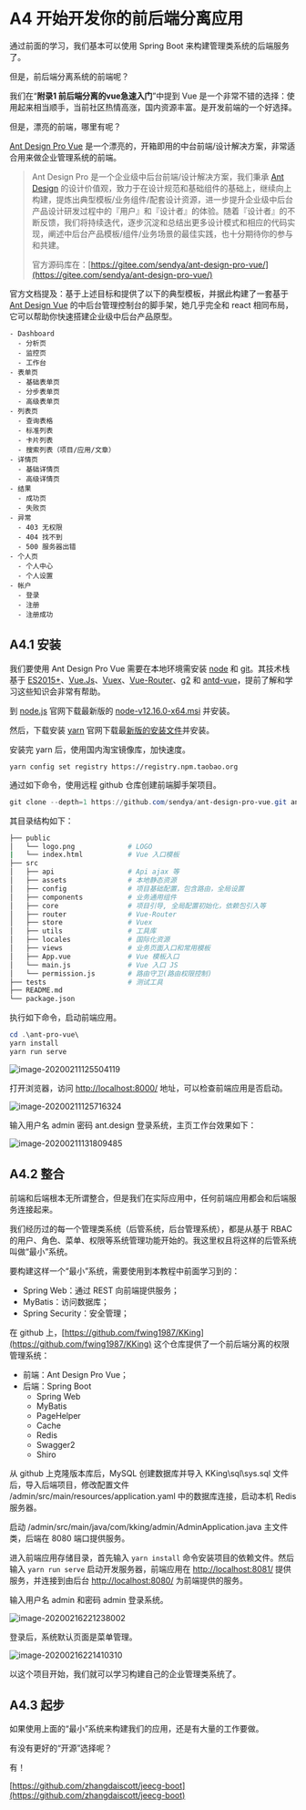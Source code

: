 # A4 开始开发你的前后端分离应用

通过前面的学习，我们基本可以使用 Spring Boot 来构建管理类系统的后端服务了。

但是，前后端分离系统的前端呢？

我们在“**附录1 前后端分离的vue急速入门**”中提到 Vue 是一个非常不错的选择：使用起来相当顺手，当前社区热情高涨，国内资源丰富。是开发前端的一个好选择。

但是，漂亮的前端，哪里有呢？

[Ant Design Pro Vue](https://pro.loacg.com/) 是一个漂亮的，开箱即用的中台前端/设计解决方案，非常适合用来做企业管理系统的前端。

> Ant Design Pro 是一个企业级中后台前端/设计解决方案，我们秉承 [Ant Design](http://ant.design/) 的设计价值观，致力于在设计规范和基础组件的基础上，继续向上构建，提炼出典型模板/业务组件/配套设计资源，进一步提升企业级中后台产品设计研发过程中的『用户』和『设计者』的体验。随着『设计者』的不断反馈，我们将持续迭代，逐步沉淀和总结出更多设计模式和相应的代码实现，阐述中后台产品模板/组件/业务场景的最佳实践，也十分期待你的参与和共建。
>
> 官方源码库在：[https://gitee.com/sendya/ant-design-pro-vue/](https://gitee.com/sendya/ant-design-pro-vue/)

官方文档提及：基于上述目标和提供了以下的典型模板，并据此构建了一套基于 [Ant Design Vue](https://vue.ant.design/) 的中后台管理控制台的脚手架，她几乎完全和 react 相同布局，它可以帮助你快速搭建企业级中后台产品原型。

```
- Dashboard
  - 分析页
  - 监控页
  - 工作台
- 表单页
  - 基础表单页
  - 分步表单页
  - 高级表单页
- 列表页
  - 查询表格
  - 标准列表
  - 卡片列表
  - 搜索列表（项目/应用/文章）
- 详情页
  - 基础详情页
  - 高级详情页
- 结果
  - 成功页
  - 失败页
- 异常
  - 403 无权限
  - 404 找不到
  - 500 服务器出错
- 个人页
  - 个人中心
  - 个人设置
- 帐户
  - 登录
  - 注册
  - 注册成功
```

## A4.1 安装

我们要使用 Ant Design Pro Vue 需要在本地环境需安装 [node](http://nodejs.org/) 和 [git](https://git-scm.com/)。其技术栈基于 [ES2015+](http://es6.ruanyifeng.com/)、[Vue.Js](https://vuejs.org/)、[Vuex](https://vuex.vuejs.org/)、[Vue-Router](https://router.vuejs.org/)、[g2](https://antv.alipay.com/zh-cn/g2/3.x/index.html) 和 [antd-vue](https://vue.ant.design/docs/vue/introduce-cn/)，提前了解和学习这些知识会非常有帮助。

到 [node.js](https://nodejs.org/en/) 官网下载最新版的 [node-v12.16.0-x64.msi](https://nodejs.org/dist/v12.16.0/node-v12.16.0-x64.msi) 并安装。

然后，下载安装 [yarn](https://yarnpkg.com/) 官网下载最[新版的安装文件](https://classic.yarnpkg.com/latest.msi)并安装。

安装完 yarn 后，使用国内淘宝镜像库，加快速度。

```
yarn config set registry https://registry.npm.taobao.org
```

通过如下命令，使用远程 github 仓库创建前端脚手架项目。

```powershell
git clone --depth=1 https://github.com/sendya/ant-design-pro-vue.git ant-pro-vue
```
其目录结构如下：

```bash
├── public
│   └── logo.png             # LOGO
|   └── index.html           # Vue 入口模板
├── src
│   ├── api                  # Api ajax 等
│   ├── assets               # 本地静态资源
│   ├── config               # 项目基础配置，包含路由，全局设置
│   ├── components           # 业务通用组件
│   ├── core                 # 项目引导, 全局配置初始化，依赖包引入等
│   ├── router               # Vue-Router
│   ├── store                # Vuex
│   ├── utils                # 工具库
│   ├── locales              # 国际化资源
│   ├── views                # 业务页面入口和常用模板
│   ├── App.vue              # Vue 模板入口
│   └── main.js              # Vue 入口 JS
│   └── permission.js        # 路由守卫(路由权限控制)
├── tests                    # 测试工具
├── README.md
└── package.json
```

执行如下命令，启动前端应用。

```powershell
cd .\ant-pro-vue\
yarn install
yarn run serve
```

![image-20200211125504119](images/image-20200211125504119.png)

打开浏览器，访问 [http://localhost:8000/](http://localhost:8000/) 地址，可以检查前端应用是否启动。

![image-20200211125716324](images/image-20200211125716324.png)

输入用户名 admin 密码 ant.design 登录系统，主页工作台效果如下：

![image-20200211131809485](images/image-20200211131809485.png)

## A4.2 整合

前端和后端根本无所谓整合，但是我们在实际应用中，任何前端应用都会和后端服务连接起来。

我们经历过的每一个管理类系统（后管系统，后台管理系统），都是从基于 RBAC 的用户、角色、菜单、权限等系统管理功能开始的。我这里权且将这样的后管系统叫做“最小”系统。

要构建这样一个“最小”系统，需要使用到本教程中前面学习到的：

- Spring Web：通过 REST 向前端提供服务；
- MyBatis：访问数据库；
- Spring Security：安全管理；

在 github 上，[https://github.com/fwing1987/KKing](https://github.com/fwing1987/KKing) 这个仓库提供了一个前后端分离的权限管理系统：

- 前端：Ant Design Pro Vue；
- 后端：Spring Boot
  - Spring Web
  - MyBatis
  - PageHelper
  - Cache
  - Redis
  - Swagger2
  - Shiro

从 github 上克隆版本库后，MySQL 创建数据库并导入 KKing\sql\sys.sql 文件后，导入后端项目，修改配置文件 /admin/src/main/resources/application.yaml 中的数据库连接，启动本机 Redis 服务器。

启动 /admin/src/main/java/com/kking/admin/AdminApplication.java 主文件类，后端在 8080 端口提供服务。

进入前端应用存储目录，首先输入 `yarn install` 命令安装项目的依赖文件。然后输入 `yarn run serve` 启动开发服务器，前端应用在 [http://localhost:8081/](http://localhost:8081/) 提供服务，并连接到由后台 [http://localhost:8080/](http://localhost:8080/) 为前端提供的服务。

输入用户名 admin 和密码 admin 登录系统。

![image-20200216221238002](images/image-20200216221238002.png)

登录后，系统默认页面是菜单管理。

![image-20200216221410310](images/image-20200216221410310.png)

以这个项目开始，我们就可以学习构建自己的企业管理类系统了。

## A4.3 起步

如果使用上面的“最小”系统来构建我们的应用，还是有大量的工作要做。

有没有更好的“开源”选择呢？

有！

[https://github.com/zhangdaiscott/jeecg-boot](https://github.com/zhangdaiscott/jeecg-boot)
